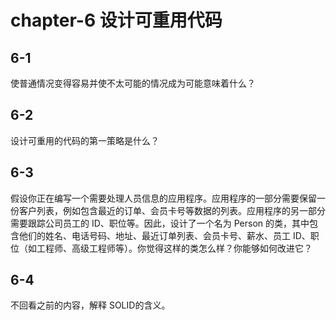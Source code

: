 # chapter-6 设计可重用代码

## 6-1

使普通情况变得容易并使不太可能的情况成为可能意味着什么？

## 6-2

设计可重用的代码的第一策略是什么？

## 6-3

假设你正在编写一个需要处理人员信息的应用程序。应用程序的一部分需要保留一份客户列表，例如包含最近的订单、会员卡号等数据的列表。应用程序的另一部分需要跟踪公司员工的 ID、职位等。因此，设计了一个名为 Person 的类，其中包含他们的姓名、电话号码、地址、最近订单列表、会员卡号、薪水、员工 ID、职位（如工程师、高级工程师等）。你觉得这样的类怎么样？你能够如何改进它？

## 6-4

不回看之前的内容，解释 SOLID的含义。
